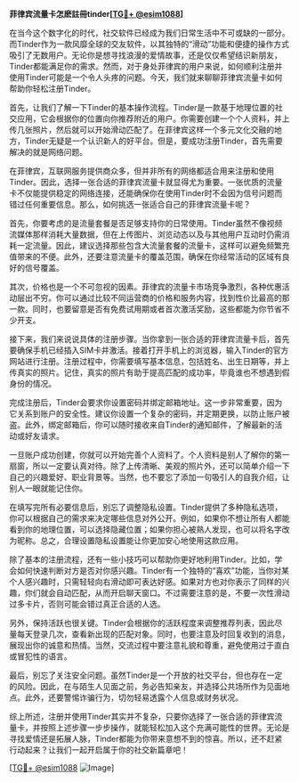 **菲律宾流量卡怎麽註冊tinder[[TG💪+ @esim1088](https://t.me/s/esim1088)]**

在当今这个数字化的时代，社交软件已经成为我们日常生活中不可或缺的一部分。而Tinder作为一款风靡全球的交友软件，以其独特的“滑动”功能和便捷的操作方式吸引了无数用户。无论你是想寻找浪漫的爱情故事，还是仅仅希望结识新朋友，Tinder都能满足你的需求。然而，对于身处菲律宾的用户来说，如何顺利注册并使用Tinder可能是一个令人头疼的问题。今天，我们就来聊聊菲律宾流量卡如何帮助你轻松注册Tinder。

首先，让我们了解一下Tinder的基本操作流程。Tinder是一款基于地理位置的社交应用，它会根据你的位置向你推荐附近的用户。你需要创建一个个人资料，并上传几张照片，然后就可以开始滑动匹配了。在菲律宾这样一个多元文化交融的地方，Tinder无疑是一个认识新人的好平台。但是，要成功注册Tinder，首先需要解决的就是网络问题。

在菲律宾，互联网服务提供商众多，但并非所有的网络都适合用来注册和使用Tinder。因此，选择一张合适的菲律宾流量卡就显得尤为重要。一张优质的流量卡不仅能提供稳定的网络连接，还能确保你在使用Tinder时不会因为信号问题而错过任何重要信息。那么，如何挑选一张适合自己的菲律宾流量卡呢？

首先，你要考虑的是流量套餐是否足够支持你的日常使用。Tinder虽然不像视频流媒体那样消耗大量数据，但在上传图片、浏览动态以及与其他用户互动时仍需消耗一定流量。因此，建议选择那些包含大流量套餐的流量卡，这样可以避免频繁充值带来的不便。此外，还要注意流量卡的覆盖范围，确保在你经常活动的区域有良好的信号覆盖。

其次，价格也是一个不可忽视的因素。菲律宾的流量卡市场竞争激烈，各种优惠活动层出不穷。你可以通过比较不同运营商的价格和服务内容，找到性价比最高的那一款。同时，也要留意是否有免费试用期或者首次激活奖励，这些都能为你节省不少开支。

接下来，我们来说说具体的注册步骤。当你拿到一张合适的菲律宾流量卡后，首先要确保手机已经插入SIM卡并激活。接着打开手机上的浏览器，输入Tinder的官方网站进行注册。注册过程中，你需要填写基本信息，包括姓名、出生日期等，并上传真实的照片。记住，真实的照片有助于提高匹配的成功率，毕竟谁也不想遇到假身份的情况。

完成注册后，Tinder会要求你设置密码并绑定邮箱地址。这一步非常重要，因为它关系到账户的安全性。建议你设置一个复杂的密码，并定期更换，以防止账户被盗。此外，绑定邮箱后，你可以随时接收来自Tinder的通知邮件，了解最新的活动或好友请求。

一旦账户成功创建，你就可以开始完善个人资料了。个人资料是别人了解你的第一扇窗，所以一定要认真对待。除了上传清晰、美观的照片外，还可以简单介绍一下自己的兴趣爱好、职业背景等。当然，也不要忘了添加一句吸引人的自我介绍，让别人一眼就能记住你。

在填写完所有必要信息后，别忘了调整隐私设置。Tinder提供了多种隐私选项，你可以根据自己的需求来决定哪些信息对外公开。例如，如果你不想让所有人都能看到你的地理位置，可以选择隐藏位置；如果你担心被熟人发现，也可以将名字改为昵称。总之，合理设置隐私设置能让你更加安心地使用这款应用。

除了基本的注册流程，还有一些小技巧可以帮助你更好地利用Tinder。比如，学会如何快速判断对方是否对你感兴趣。Tinder有一个独特的“喜欢”功能，当你对某个人感兴趣时，只需轻轻向右滑动即可表达好感。如果对方也对你表示了同样的兴趣，你们就会自动匹配，从而开启聊天窗口。不过需要注意的是，不要一次性滑动过多卡片，否则可能会错过真正合适的人选。

另外，保持活跃也很关键。Tinder会根据你的活跃程度来调整推荐列表，因此尽量每天登录几次，查看新出现的匹配对象。同时，也要注意及时回复收到的消息，展现出你的诚意和热情。当然，交流过程中要注意礼貌和尊重，避免使用过于直白或冒犯性的语言。

最后，别忘了关注安全问题。虽然Tinder是一个开放的社交平台，但也存在一定的风险。因此，在与陌生人见面之前，务必告知亲友，并选择公共场所作为见面地点。此外，还要警惕诈骗行为，切勿轻易透露个人信息或财务状况。

综上所述，注册并使用Tinder其实并不复杂，只要你选择了一张合适的菲律宾流量卡，并按照上述步骤一步步操作，就能轻松加入这个充满可能性的世界。无论是寻找爱情还是拓展人脉，Tinder都能为你带来意想不到的惊喜。所以，还不赶紧行动起来？让我们一起开启属于你的社交新篇章吧！

[[TG💪+ @esim1088](https://t.me/s/esim1088) ![Image](https://i.postimg.cc/4NQfJmqS/Snipaste-2025-05-13-00-14-12.png)]